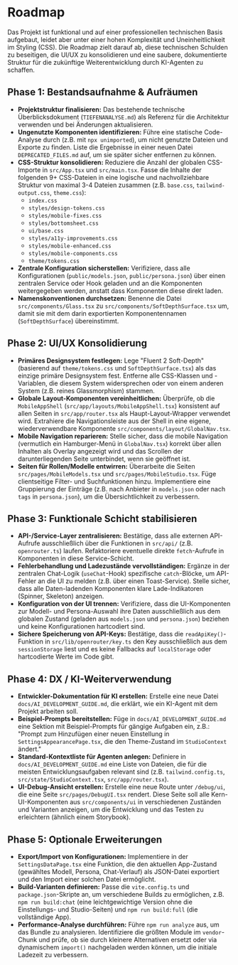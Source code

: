 # Roadmap

Das Projekt ist funktional und auf einer professionellen technischen Basis aufgebaut, leidet aber unter einer hohen Komplexität und Uneinheitlichkeit im Styling (CSS). Die Roadmap zielt darauf ab, diese technischen Schulden zu beseitigen, die UI/UX zu konsolidieren und eine saubere, dokumentierte Struktur für die zukünftige Weiterentwicklung durch KI-Agenten zu schaffen.

## Phase 1: Bestandsaufnahme & Aufräumen

- **Projektstruktur finalisieren:** Das bestehende technische Überblicksdokument (`TIEFENANALYSE.md`) als Referenz für die Architektur verwenden und bei Änderungen aktualisieren.
- **Ungenutzte Komponenten identifizieren:** Führe eine statische Code-Analyse durch (z.B. mit `npx unimported`), um nicht genutzte Dateien und Exporte zu finden. Liste die Ergebnisse in einer neuen Datei `DEPRECATED_FILES.md` auf, um sie später sicher entfernen zu können.
- **CSS-Struktur konsolidieren:** Reduziere die Anzahl der globalen CSS-Importe in `src/App.tsx` und `src/main.tsx`. Fasse die Inhalte der folgenden 9+ CSS-Dateien in eine logische und nachvollziehbare Struktur von maximal 3-4 Dateien zusammen (z.B. `base.css`, `tailwind-output.css`, `theme.css`):
  - `index.css`
  - `styles/design-tokens.css`
  - `styles/mobile-fixes.css`
  - `styles/bottomsheet.css`
  - `ui/base.css`
  - `styles/a11y-improvements.css`
  - `styles/mobile-enhanced.css`
  - `styles/mobile-components.css`
  - `theme/tokens.css`
- **Zentrale Konfiguration sicherstellen:** Verifiziere, dass alle Konfigurationen (`public/models.json`, `public/persona.json`) über einen zentralen Service oder Hook geladen und an die Komponenten weitergegeben werden, anstatt dass Komponenten diese direkt laden.
- **Namenskonventionen durchsetzen:** Benenne die Datei `src/components/Glass.tsx` zu `src/components/SoftDepthSurface.tsx` um, damit sie mit dem darin exportierten Komponentennamen (`SoftDepthSurface`) übereinstimmt.

## Phase 2: UI/UX Konsolidierung

- **Primäres Designsystem festlegen:** Lege "Fluent 2 Soft-Depth" (basierend auf `theme/tokens.css` und `SoftDepthSurface.tsx`) als das einzige primäre Designsystem fest. Entferne alle CSS-Klassen und -Variablen, die diesem System widersprechen oder von einem anderen System (z.B. reines Glassmorphism) stammen.
- **Globale Layout-Komponenten vereinheitlichen:** Überprüfe, ob die `MobileAppShell` (`src/app/layouts/MobileAppShell.tsx`) konsistent auf allen Seiten in `src/app/router.tsx` als Haupt-Layout-Wrapper verwendet wird. Extrahiere die Navigationsleiste aus der Shell in eine eigene, wiederverwendbare Komponente `src/components/layout/GlobalNav.tsx`.
- **Mobile Navigation reparieren:** Stelle sicher, dass die mobile Navigation (vermutlich ein Hamburger-Menü in `GlobalNav.tsx`) korrekt über allen Inhalten als Overlay angezeigt wird und das Scrollen der darunterliegenden Seite unterbindet, wenn sie geöffnet ist.
- **Seiten für Rollen/Modelle entwirren:** Überarbeite die Seiten `src/pages/MobileModels.tsx` und `src/pages/MobileStudio.tsx`. Füge clientseitige Filter- und Suchfunktionen hinzu. Implementiere eine Gruppierung der Einträge (z.B. nach Anbieter in `models.json` oder nach `tags` in `persona.json`), um die Übersichtlichkeit zu verbessern.

## Phase 3: Funktionale Schicht stabilisieren

- **API-/Service-Layer zentralisieren:** Bestätige, dass alle externen API-Aufrufe ausschließlich über die Funktionen in `src/api/` (z.B. `openrouter.ts`) laufen. Refaktoriere eventuelle direkte `fetch`-Aufrufe in Komponenten in diese Service-Schicht.
- **Fehlerbehandlung und Ladezustände vervollständigen:** Ergänze in der zentralen Chat-Logik (`useChat`-Hook) spezifische `catch`-Blöcke, um API-Fehler an die UI zu melden (z.B. über einen Toast-Service). Stelle sicher, dass alle Daten-ladenden Komponenten klare Lade-Indikatoren (Spinner, Skeleton) anzeigen.
- **Konfiguration von der UI trennen:** Verifiziere, dass die UI-Komponenten zur Modell- und Persona-Auswahl ihre Daten ausschließlich aus dem globalen Zustand (geladen aus `models.json` und `persona.json`) beziehen und keine Konfigurationen hartcodiert sind.
- **Sichere Speicherung von API-Keys:** Bestätige, dass die `readApiKey()`-Funktion in `src/lib/openrouter/key.ts` den Key ausschließlich aus dem `sessionStorage` liest und es keine Fallbacks auf `localStorage` oder hartcodierte Werte im Code gibt.

## Phase 4: DX / KI-Weiterverwendung

- **Entwickler-Dokumentation für KI erstellen:** Erstelle eine neue Datei `docs/AI_DEVELOPMENT_GUIDE.md`, die erklärt, wie ein KI-Agent mit dem Projekt arbeiten soll.
- **Beispiel-Prompts bereitstellen:** Füge in `docs/AI_DEVELOPMENT_GUIDE.md` eine Sektion mit Beispiel-Prompts für gängige Aufgaben ein, z.B.: "Prompt zum Hinzufügen einer neuen Einstellung in `SettingsAppearancePage.tsx`, die den Theme-Zustand im `StudioContext` ändert."
- **Standard-Kontextliste für Agenten anlegen:** Definiere in `docs/AI_DEVELOPMENT_GUIDE.md` eine Liste von Dateien, die für die meisten Entwicklungsaufgaben relevant sind (z.B. `tailwind.config.ts`, `src/state/StudioContext.tsx`, `src/app/router.tsx`).
- **UI-Debug-Ansicht erstellen:** Erstelle eine neue Route unter `/debug/ui`, die eine Seite `src/pages/DebugUI.tsx` rendert. Diese Seite soll alle Kern-UI-Komponenten aus `src/components/ui` in verschiedenen Zuständen und Varianten anzeigen, um die Entwicklung und das Testen zu erleichtern (ähnlich einem Storybook).

## Phase 5: Optionale Erweiterungen

- **Export/Import von Konfigurationen:** Implementiere in der `SettingsDataPage.tsx` eine Funktion, die den aktuellen App-Zustand (gewähltes Modell, Persona, Chat-Verlauf) als JSON-Datei exportiert und den Import einer solchen Datei ermöglicht.
- **Build-Varianten definieren:** Passe die `vite.config.ts` und `package.json`-Skripte an, um verschiedene Builds zu ermöglichen, z.B. `npm run build:chat` (eine leichtgewichtige Version ohne die Einstellungs- und Studio-Seiten) und `npm run build:full` (die vollständige App).
- **Performance-Analyse durchführen:** Führe `npm run analyze` aus, um das Bundle zu analysieren. Identifiziere die größten Module im `vendor`-Chunk und prüfe, ob sie durch kleinere Alternativen ersetzt oder via dynamischem `import()` nachgeladen werden können, um die initiale Ladezeit zu verbessern.
